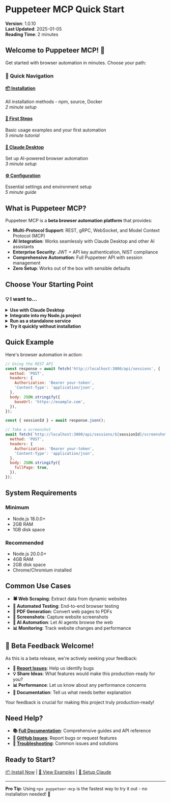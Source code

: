 # Puppeteer MCP Quick Start

**Version**: 1.0.10  
**Last Updated**: 2025-01-05  
**Reading Time**: 2 minutes

## Welcome to Puppeteer MCP! 🚀

Get started with browser automation in minutes. Choose your path:

### 🎯 Quick Navigation

<div class="quickstart-grid">

#### [📦 Installation](./installation.md)

All installation methods - npm, source, Docker  
_2 minute setup_

#### [🚀 First Steps](./first-steps.md)

Basic usage examples and your first automation  
_5 minute tutorial_

#### [🤖 Claude Desktop](./claude-desktop.md)

Set up AI-powered browser automation  
_3 minute setup_

#### [⚙️ Configuration](./configuration.md)

Essential settings and environment setup  
_5 minute guide_

</div>

## What is Puppeteer MCP?

Puppeteer MCP is a **beta browser automation platform** that provides:

- **Multi-Protocol Support**: REST, gRPC, WebSocket, and Model Context Protocol (MCP)
- **AI Integration**: Works seamlessly with Claude Desktop and other AI assistants
- **Enterprise Security**: JWT + API key authentication, NIST compliance
- **Comprehensive Automation**: Full Puppeteer API with session management
- **Zero Setup**: Works out of the box with sensible defaults

## Choose Your Starting Point

### 💡 I want to...

<details>
<summary><strong>Use with Claude Desktop</strong></summary>

1. Install globally: `npm install -g puppeteer-mcp`
2. Configure Claude Desktop ([see guide](./claude-desktop.md))
3. Ask Claude to browse websites for you!

</details>

<details>
<summary><strong>Integrate into my Node.js project</strong></summary>

1. Install in project: `npm install puppeteer-mcp`
2. Import and configure ([see examples](./first-steps.md))
3. Start automating browsers programmatically

</details>

<details>
<summary><strong>Run as a standalone service</strong></summary>

1. Clone repository or use Docker ([see installation](./installation.md))
2. Configure environment ([see configuration](./configuration.md))
3. Access via REST API, gRPC, or WebSocket

</details>

<details>
<summary><strong>Try it quickly without installation</strong></summary>

```bash
npx puppeteer-mcp
```

This runs the latest version without installing anything!

</details>

## Quick Example

Here's browser automation in action:

```javascript
// Using the REST API
const response = await fetch('http://localhost:3000/api/sessions', {
  method: 'POST',
  headers: {
    Authorization: 'Bearer your-token',
    'Content-Type': 'application/json',
  },
  body: JSON.stringify({
    baseUrl: 'https://example.com',
  }),
});

const { sessionId } = await response.json();

// Take a screenshot
await fetch(`http://localhost:3000/api/sessions/${sessionId}/screenshot`, {
  method: 'POST',
  headers: {
    Authorization: 'Bearer your-token',
    'Content-Type': 'application/json',
  },
  body: JSON.stringify({
    fullPage: true,
  }),
});
```

## System Requirements

<div class="requirements-grid">

### Minimum

- Node.js 18.0.0+
- 2GB RAM
- 1GB disk space

### Recommended

- Node.js 20.0.0+
- 4GB RAM
- 2GB disk space
- Chrome/Chromium installed

</div>

## Common Use Cases

- **🕷️ Web Scraping**: Extract data from dynamic websites
- **🧪 Automated Testing**: End-to-end browser testing
- **📄 PDF Generation**: Convert web pages to PDFs
- **📸 Screenshots**: Capture website screenshots
- **🤖 AI Automation**: Let AI agents browse the web
- **📊 Monitoring**: Track website changes and performance

## 📣 Beta Feedback Welcome!

As this is a beta release, we're actively seeking your feedback:

- **🐛 [Report Issues](https://github.com/williamzujkowski/puppeteer-mcp/issues)**: Help us identify
  bugs
- **💡 Share Ideas**: What features would make this production-ready for you?
- **📊 Performance**: Let us know about any performance concerns
- **📝 Documentation**: Tell us what needs better explanation

Your feedback is crucial for making this project truly production-ready!

## Need Help?

- **📚 [Full Documentation](/docs)**: Comprehensive guides and API reference
- **💬 [GitHub Issues](https://github.com/williamzujkowski/puppeteer-mcp/issues)**: Report bugs or
  request features
- **🔧 [Troubleshooting](./installation.md#troubleshooting)**: Common issues and solutions

## Ready to Start?

<div class="cta-buttons">

[📦 Install Now](./installation.md) | [🚀 View Examples](./first-steps.md) |
[🤖 Setup Claude](./claude-desktop.md)

</div>

---

**Pro Tip**: Using `npx puppeteer-mcp` is the fastest way to try it out - no installation needed! 🎉

